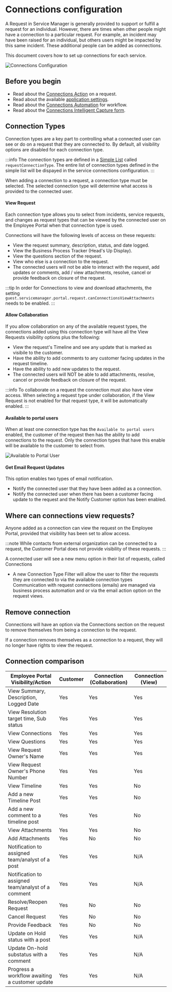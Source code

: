 # Connections configuration
A Request in Service Manager is generally provided to support or fulfill a request for an individual. However, there are times when other people might have a connection to a particular request. For example, an incident may have been raised for an individual, but others users might be impacted by this same incident. These additional people can be added as connections.

This document covers how to set up connections for each service.

![Connections Configuration](/_books/servicemanager-user-guide/images/service-connections-configuration.png)

## Before you begin
* Read about the [Connections Action](/servicemanager-user-guide/service-portfolio/requests/connection-action) on a request.
* Read about the available [application settings](/servicemanager-config/advanced-tools-and-settings/application-settings#connections-settings).
* Read about the [Connections Automation](/servicemanager-config/customize/workflows/request-connections-automation) for workflow.
* Read about the [Connections Intelligent Capture form](/servicemanager-config/customize/service-manager-capture-forms#connections).

## Connection Types
Connection types are a key part to controlling what a connected user can see or do on a request that they are connected to. By default, all visibility options are disabled for each connection type.

:::info
The connection types are defined in a [Simple List](/servicemanager-config/setup/service-manager-simple-lists) called `requestConnectionType`. The entire list of connection types defined in the simple list will be dispayed in the service connections configuration.
:::

When adding a connection to a request, a connection type must be selected.  The selected connection type will determine what access is provided to the connected user.

#### View Request
Each connection type allows you to select from incidents, service requests, and changes as request types that can be viewed by the connected user on the Employee Portal when that connection type is used.

Connections will have the following levels of access on these requests:
* View the request summary, description, status, and date logged.
* View the Business Process Tracker (Head's Up Display).
* View the questions section of the request.
* View who else is a connection to the request.
* The connected users will not be able to interact with the request, add updates or comments, add / view attachments, resolve, cancel or provide feedback on closure of the request.

:::tip
In order for Connections to view and download attachments, the setting `guest.servicemanager.portal.request.canConnectionsViewAttachments` needs to be enabled.
:::

#### Allow Collaboration
If you allow collaboration on any of the available request types, the connections added using this connection type will have all the View Requests visibility options plus the following:

* View the request's Timeline and see any update that is marked as visibile to the customer.
* Have the ability to add comments to any customer facing updates in the request timeline.
* Have the ability to add new updates to the request.
* The connected users will NOT be able to add attachments, resolve, cancel or provide feedback on closure of the request.

:::info
To collaborate on a request the connection must also have view access.  When selecting a request type under collaboration, if the View Request is not enabled for that request type, it will be automatically enabled.
:::

#### Available to portal users
When at least one connection type has the `Available to portal users` enabled, the customer of the request then has the ability to add connections to the request. Only the connection types that have this enable will be available to the customer to select from. 

![Available to Portal User](/_books/servicemanager-user-guide/images/service-connections-portal-access.png)

#### Get Email Request Updates
This option enables two types of email notification.
* Notify the connected user that they have been added as a connection.
* Notify the connected user when there has been a customer facing update to the request and the Notify Customer option has been enabled.

## Where can connections view requests?
Anyone added as a connection can view the request on the Employee Portal, provided that visibility has been set to allow access.  

:::note
While contacts from external organization can be connected to a request, the Customer Portal does not provide visibility of these requests.
:::

A connected user will see a new menu option in their list of requests, called Connections

* A new Connection Type Filter will allow the user to filter the requests they are connected to via the available connection types
Communication with request connections (emails) are managed via business process automation and or via the email action option on the request views.

## Remove connection
Connections will have an option via the Connections section on the request to remove themselves from being a connection to the request.

If a connection removes themselves as a connection to a request, they will no longer have rights to view the request.

## Connection comparison

| **Employee Portal Visibility/Action**              | **Customer** | **Connection (Collaboration)** | **Connection (View)** |
|----------------------------------------------------|--------------|--------------------------------|-----------------------|
| View Summary, Description, Logged Date             | Yes          | Yes                            | Yes                   |
| View Resolution target time, Sub status            | Yes          | Yes                            | Yes                   |
| View Connections                                   | Yes          | Yes                            | Yes                   |
| View Questions                                     | Yes          | Yes                            | Yes                   |
| View Request Owner's Name                          | Yes          | Yes                            | Yes                   |
| View Request Owner's Phone Number                  | Yes          | Yes                            | Yes                   |
| View Timeline                                      | Yes          | Yes                            | No                    |
| Add a new Timeline Post                            | Yes          | Yes                            | No                    |
| Add a new comment to a timeline post               | Yes          | Yes                            | No                    |
| View Attachments                                   | Yes          | Yes                            | No                    |
| Add Attachments                                    | Yes          | No                             | No                    |
| Notification to assigned team/analyst of a post    | Yes          | Yes                            | N/A                   |
| Notification to assigned team/analyst of a comment | Yes          | Yes                            | N/A                   |
| Resolve/Reopen Request                             | Yes          | No                             | No                    |
| Cancel Request                                     | Yes          | No                             | No                    |
| Provide Feedback                                   | Yes          | No                             | No                    |
| Update on Hold status with a post                  | Yes          | Yes                            | N/A                   |
| Update On-hold substatus with a comment            | Yes          | Yes                            | N/A                   |
| Progress a workflow awaiting a customer update     | Yes          | Yes                            | N/A                   |
